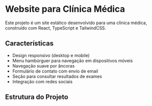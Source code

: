 # Website para Clínica Médica

Este projeto é um site estático desenvolvido para uma clínica médica, construído com React, TypeScript e TailwindCSS.

## Características

- Design responsivo (desktop e mobile)
- Menu hambúrguer para navegação em dispositivos móveis
- Navegação suave por âncoras
- Formulário de contato com envio de email
- Seção para consultar resultados de exames
- Integração com redes sociais

## Estrutura do Projeto

```